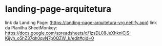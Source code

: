 # landing-page-arquitetura
link da Landing Page: (https://landing-page-arquitetura-vrg.netlify.app) 
link da Planilha SheetMonkey: https://docs.google.com/spreadsheets/d/1zsDL08JeXhkniCjS-Kijyh_o5hZ37qh0qvN7p0QZW_k/edit#gid=0
